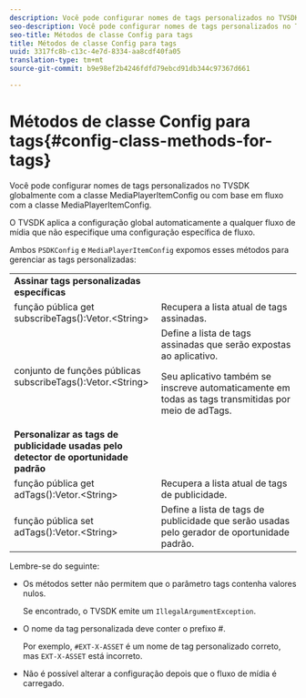 ```yaml
---
description: Você pode configurar nomes de tags personalizados no TVSDK globalmente com a classe MediaPlayerItemConfig ou com base em fluxo com a classe MediaPlayerItemConfig.
seo-description: Você pode configurar nomes de tags personalizados no TVSDK globalmente com a classe MediaPlayerItemConfig ou com base em fluxo com a classe MediaPlayerItemConfig.
seo-title: Métodos de classe Config para tags
title: Métodos de classe Config para tags
uuid: 3317fc8b-c13c-4e7d-8334-aa8cdf40fa05
translation-type: tm+mt
source-git-commit: b9e98ef2b4246fdfd79ebcd91db344c97367d661

---
```



# Métodos de classe Config para tags{#config-class-methods-for-tags}

Você pode configurar nomes de tags personalizados no TVSDK globalmente com a classe MediaPlayerItemConfig ou com base em fluxo com a classe MediaPlayerItemConfig.

O TVSDK aplica a configuração global automaticamente a qualquer fluxo de mídia que não especifique uma configuração específica de fluxo.

Ambos `PSDKConfig` e `MediaPlayerItemConfig` expomos esses métodos para gerenciar as tags personalizadas:

<table id="table_B37A6C75270D47BC99258F2884AD6905"> 
 <tbody> 
  <tr> 
   <td colname="1"><b>Assinar tags personalizadas específicas</b> </td> 
   <td colname="3"> </td>
  </tr> 
  <tr> 
   <td colname="col1"><span class="codeph"> função pública get subscribeTags():Vetor.&lt;String&gt;</span> </td> 
   <td colname="col2"> Recupera a lista atual de tags assinadas. </td> 
  </tr> 
  <tr> 
   <td colname="col1"><span class="codeph"> conjunto de funções públicas subscribeTags():Vetor.&lt;String&gt;</span> </td> 
   <td colname="col2">Define a lista de tags assinadas que serão expostas ao aplicativo. <p>Seu aplicativo também se inscreve automaticamente em todas as tags transmitidas por meio de <span class="codeph"> adTags</span>. </p> </td> 
  </tr> 
  <tr> 
   <td colname="1"><b>Personalizar as tags de publicidade usadas pelo detector de oportunidade padrão </b> </td> 
   <td colname="3"> </td>
  </tr> 
  <tr> 
   <td colname="col1"><span class="codeph"> função pública get adTags():Vetor.&lt;String&gt;</span> </td> 
   <td colname="col2"> Recupera a lista atual de tags de publicidade. </td> 
  </tr> 
  <tr> 
   <td colname="col1"><span class="codeph"> função pública set adTags():Vetor.&lt;String&gt;</span> </td> 
   <td colname="col2"> Define a lista de tags de publicidade que serão usadas pelo gerador de oportunidade padrão. </td> 
  </tr> 
 </tbody> 
</table>

Lembre-se do seguinte:

* Os métodos setter não permitem que o parâmetro tags contenha valores nulos.

   Se encontrado, o TVSDK emite um `IllegalArgumentException`.
* O nome da tag personalizada deve conter o prefixo #.

   Por exemplo, `#EXT-X-ASSET` é um nome de tag personalizado correto, mas `EXT-X-ASSET` está incorreto.
* Não é possível alterar a configuração depois que o fluxo de mídia é carregado.

